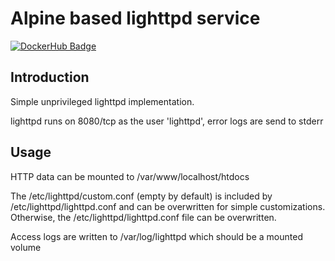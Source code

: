 # Alpine based lighttpd service

[![DockerHub Badge](http://dockeri.co/image/mesaguy/alpine-lighttpd)](https://hub.docker.com/r/mesaguy/alpine-lighttpd)

## Introduction

Simple unprivileged lighttpd implementation.

lighttpd runs on 8080/tcp as the user 'lighttpd', error logs are send to stderr

## Usage

HTTP data can be mounted to /var/www/localhost/htdocs

The /etc/lighttpd/custom.conf (empty by default) is included by /etc/lighttpd/lighttpd.conf and can be overwritten for simple customizations. Otherwise, the /etc/lighttpd/lighttpd.conf file can be overwritten.

Access logs are written to /var/log/lighttpd which should be a mounted volume
